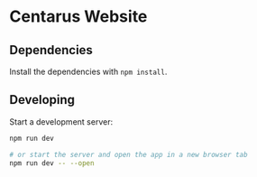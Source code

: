 # Centarus Website

## Dependencies

Install the dependencies with `npm install`.

## Developing

Start a development server:

```bash
npm run dev

# or start the server and open the app in a new browser tab
npm run dev -- --open
```
